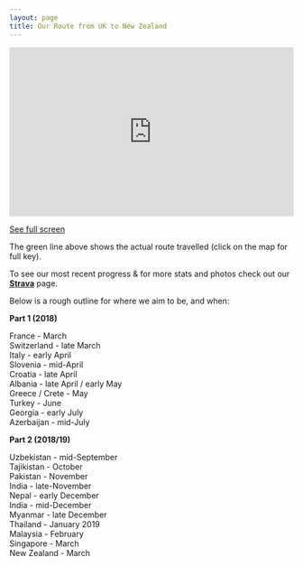 ```yaml
---
layout: page
title: Our Route from UK to New Zealand 
---
```


<div class="map">
    <iframe width="100%" height="300px" frameBorder="0" src="https://umap.openstreetmap.fr/en/map/untitled-map_194872?scaleControl=false&miniMap=false&scrollWheelZoom=false&zoomControl=true&allowEdit=false&moreControl=true&searchControl=null&tilelayersControl=null&embedControl=null&datalayersControl=true&onLoadPanel=undefined&captionBar=false"></iframe><p><a href="https://umap.openstreetmap.fr/en/map/untitled-map_194872">See full screen</a></p>
 </div>

  The green line above shows the actual route travelled (click on the map for full key).  
  
  To see our most recent progress & for more stats and photos check out our [**Strava**](https://www.strava.com/athletes/readcycleread) page.  

  Below is a rough outline for where we aim to be, and when: 
  
  **Part 1 (2018)**
  
  France - March  
  Switzerland - late March  
  Italy - early April  
  Slovenia - mid-April  
  Croatia - late April  
  Albania - late April / early May  
  Greece / Crete - May  
  Turkey - June  
  Georgia - early July  
  Azerbaijan - mid-July  

  **Part 2 (2018/19)**  
  
  Uzbekistan - mid-September  
  Tajikistan - October  
  Pakistan - November  
  India - late-November  
  Nepal - early December  
  India - mid-December  
  Myanmar - late December  
  Thailand - January 2019  
  Malaysia - February  
  Singapore - March  
  New Zealand - March  
